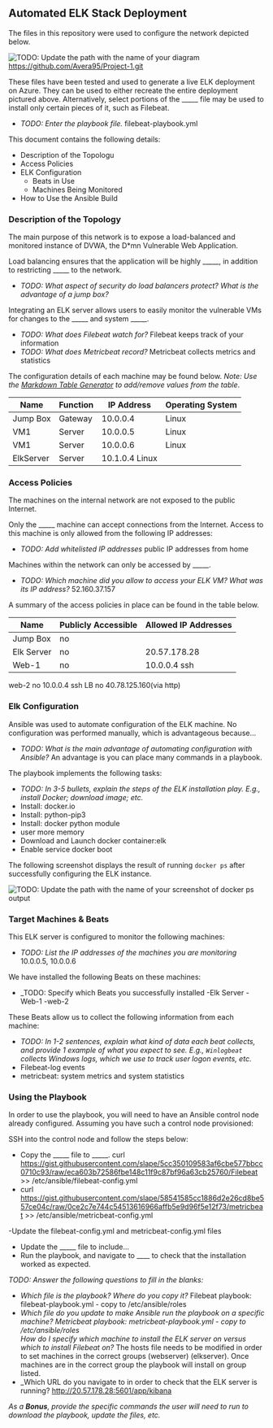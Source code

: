 ## Automated ELK Stack Deployment

The files in this repository were used to configure the network depicted below.

![TODO: Update the path with the name of your diagram](Images/diagram_filename.png)https://github.com/Avera95/Project-1.git

These files have been tested and used to generate a live ELK deployment on Azure. They can be used to either recreate the entire deployment pictured above. Alternatively, select portions of the _____ file may be used to install only certain pieces of it, such as Filebeat.

  - _TODO: Enter the playbook file._ filebeat-playbook.yml

This document contains the following details:
- Description of the Topologu
- Access Policies
- ELK Configuration
  - Beats in Use
  - Machines Being Monitored
- How to Use the Ansible Build


### Description of the Topology

The main purpose of this network is to expose a load-balanced and monitored instance of DVWA, the D*mn Vulnerable Web Application.

Load balancing ensures that the application will be highly _____, in addition to restricting _____ to the network.
- _TODO: What aspect of security do load balancers protect? What is the advantage of a jump box?_

Integrating an ELK server allows users to easily monitor the vulnerable VMs for changes to the _____ and system _____.
- _TODO: What does Filebeat watch for?_ Filebeat keeps track of your information 
- _TODO: What does Metricbeat record?_  Metricbeat collects metrics and statistics 

The configuration details of each machine may be found below.
_Note: Use the [Markdown Table Generator](http://www.tablesgenerator.com/markdown_tables) to add/remove values from the table_.

| Name     | Function | IP Address | Operating System |
|----------|----------|------------|------------------|
| Jump Box | Gateway  | 10.0.0.4   | Linux            |
| VM1      |Server     |10.0.0.5   | Linux                 |
| VM1      |Server     |10.0.0.6   | Linux                 |
| ElkServer   |Server| 10.1.0.4      Linux             |

### Access Policies

The machines on the internal network are not exposed to the public Internet. 

Only the _____ machine can accept connections from the Internet. Access to this machine is only allowed from the following IP addresses:
- _TODO: Add whitelisted IP addresses_ public IP addresses from home

Machines within the network can only be accessed by _____.
- _TODO: Which machine did you allow to access your ELK VM? What was its IP address?_ 52.160.37.157

A summary of the access policies in place can be found in the table below.

| Name     | Publicly Accessible | Allowed IP Addresses |
|----------|---------------------|----------------------|
| Jump Box | no              |     |52.160.37.157
|Elk Server| no                    |20.57.178.28                     |
|Web-1     | no                    |10.0.0.4  ssh                    |
 web-2       no                     10.0.0.4  ssh
 LB          no                     40.78.125.160(via http)
 ### Elk Configuration

Ansible was used to automate configuration of the ELK machine. No configuration was performed manually, which is advantageous because...
- _TODO: What is the main advantage of automating configuration with Ansible?_ An advantage is you can place many commands in a playbook.

The playbook implements the following tasks:
- _TODO: In 3-5 bullets, explain the steps of the ELK installation play. E.g., install Docker; download image; etc._
- Install: docker.io
- Install: python-pip3
- Install: docker python module 
- user more memory 
-  Download and Launch docker container:elk
- Enable service docker boot

The following screenshot displays the result of running `docker ps` after successfully configuring the ELK instance.

![TODO: Update the path with the name of your screenshot of docker ps output](Images/docker_ps_output.png)

### Target Machines & Beats
This ELK server is configured to monitor the following machines:
- _TODO: List the IP addresses of the machines you are monitoring_ 10.0.0.5, 10.0.0.6

We have installed the following Beats on these machines:
- _TODO: Specify which Beats you successfully installed
-Elk Server 
-Web-1
-web-2

These Beats allow us to collect the following information from each machine:
- _TODO: In 1-2 sentences, explain what kind of data each beat collects, and provide 1 example of what you expect to see. E.g., `Winlogbeat` collects Windows logs, which we use to track user logon events, etc._
- Filebeat-log events
- metricbeat: system metrics and system statistics
### Using the Playbook
In order to use the playbook, you will need to have an Ansible control node already configured. Assuming you have such a control node provisioned: 

SSH into the control node and follow the steps below:
- Copy the _____ file to _____.  curl  https://gist.githubusercontent.com/slape/5cc350109583af6cbe577bbcc0710c93/raw/eca603b72586fbe148c11f9c87bf96a63cb25760/Filebeat >> /etc/ansible/filebeat-config.yml
- curl https://gist.githubusercontent.com/slape/58541585cc1886d2e26cd8be557ce04c/raw/0ce2c7e744c54513616966affb5e9d96f5e12f73/metricbeat >> /etc/ansible/metricbeat-config.yml

-Update the filebeat-config.yml and metricbeat-config.yml files




- Update the _____ file to include...
- Run the playbook, and navigate to ____ to check that the installation worked as expected.

_TODO: Answer the following questions to fill in the blanks:_
- _Which file is the playbook? Where do you copy it?_ Filebeat playbook: filebeat-playbook.yml - copy to /etc/ansible/roles
- _Which file do you update to make Ansible run the playbook on a specific machine?  Metricbeat playbook: metricbeat-playbook.yml - copy to /etc/ansible/roles                  
 How do I specify which machine to install the ELK server on versus which to install Filebeat on?_ The hosts file needs to be modified in order to set machines in the correct groups (webserver) (elkserver). Once machines are in the correct group the playbook will install on group listed.
- _Which URL do you navigate to in order to check that the ELK server is running? http://20.57.178.28:5601/app/kibana

_As a **Bonus**, provide the specific commands the user will need to run to download the playbook, update the files, etc._